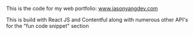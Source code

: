 This is the code for my web portfolio: www.jasonyangdev.com

This is build with React JS and Contentful along with numerous other API's for the "fun code snippet" section
